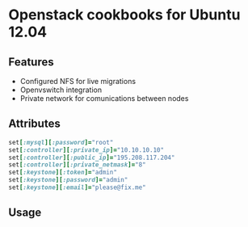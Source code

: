 Openstack cookbooks for Ubuntu 12.04
=========

Features
--------
* Configured NFS for live migrations
* Openvswitch integration
* Private network for comunications between nodes

Attributes
---------
```ruby
set[:mysql][:password]="root"  
set[:controller][:private_ip]="10.10.10.10"
set[:controller][:public_ip]="195.208.117.204"
set[:controller][:private_netmask]="8"
set[:keystone][:token]="admin"
set[:keystone][:password]="admin"
set[:keystone][:email]="please@fix.me"
```
Usage
-----
